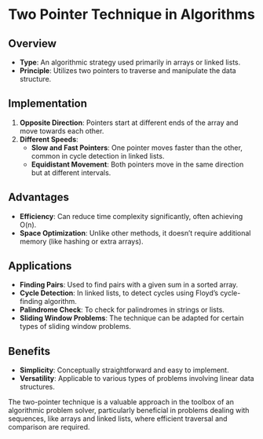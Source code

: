 # Two Pointer Technique in Algorithms

## Overview
- **Type**: An algorithmic strategy used primarily in arrays or linked lists.
- **Principle**: Utilizes two pointers to traverse and manipulate the data structure.

## Implementation
1. **Opposite Direction**: Pointers start at different ends of the array and move towards each other.
2. **Different Speeds**:
   - **Slow and Fast Pointers**: One pointer moves faster than the other, common in cycle detection in linked lists.
   - **Equidistant Movement**: Both pointers move in the same direction but at different intervals.

## Advantages
- **Efficiency**: Can reduce time complexity significantly, often achieving O(n).
- **Space Optimization**: Unlike other methods, it doesn’t require additional memory (like hashing or extra arrays).

## Applications
- **Finding Pairs**: Used to find pairs with a given sum in a sorted array.
- **Cycle Detection**: In linked lists, to detect cycles using Floyd’s cycle-finding algorithm.
- **Palindrome Check**: To check for palindromes in strings or lists.
- **Sliding Window Problems**: The technique can be adapted for certain types of sliding window problems.

## Benefits
- **Simplicity**: Conceptually straightforward and easy to implement.
- **Versatility**: Applicable to various types of problems involving linear data structures.

The two-pointer technique is a valuable approach in the toolbox of an algorithmic problem solver, particularly beneficial in problems dealing with sequences, like arrays and linked lists, where efficient traversal and comparison are required.
